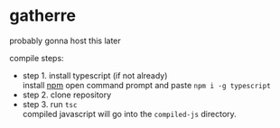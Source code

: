 # gatherre

probably gonna host this later

compile steps:
- step 1. install typescript (if not already)<br>
install [npm](https://www.npmjs.com/package/npm)
open command prompt and paste `npm i -g typescript`
- step 2. clone repository
- step 3. run `tsc`<br>
compiled javascript will go into the `compiled-js` directory.

